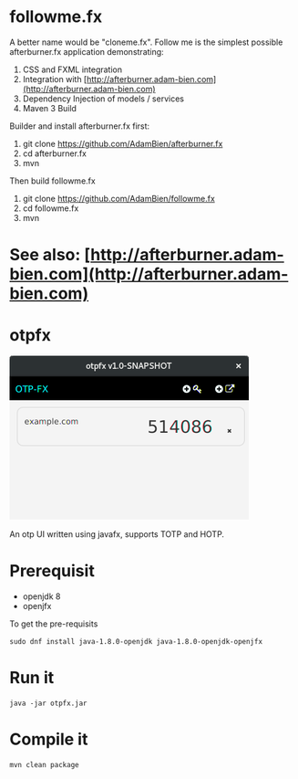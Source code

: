 followme.fx
===========

A better name would be "cloneme.fx". Follow me is the simplest possible afterburner.fx
application demonstrating:

1. CSS and FXML integration
2. Integration with [http://afterburner.adam-bien.com](http://afterburner.adam-bien.com)
3. Dependency Injection of models / services
4. Maven 3 Build

Builder and install afterburner.fx first:

1. git clone https://github.com/AdamBien/afterburner.fx
2. cd afterburner.fx
3. mvn

Then build followme.fx

1. git clone https://github.com/AdamBien/followme.fx
2. cd followme.fx
3. mvn

See also: [http://afterburner.adam-bien.com](http://afterburner.adam-bien.com)
=======
# otpfx

<img src=screenshot-new.png>

An otp UI written using javafx, supports TOTP and HOTP.

# Prerequisit
- openjdk 8
- openjfx

To get the pre-requisits
```
sudo dnf install java-1.8.0-openjdk java-1.8.0-openjdk-openjfx
```

# Run it
```
java -jar otpfx.jar
```

# Compile it
```
mvn clean package
```
